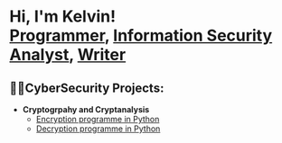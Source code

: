 <h1>Hi, I'm Kelvin! <br/><a href="https://github.com/jogamel">Programmer</a>, <a href="https://www.linkedin.com/in/kgyahaya">Information Security Analyst</a>, <a href="#">Writer</a></h1>

<h2>👨‍💻CyberSecurity Projects: </h2>

- <b>Cryptogrpahy and Cryptanalysis</b>
  - [Encryption programme in Python](https://github.com/joshmadakor1/Algorithms-Practice)
  - [Decryption programme in Python](https://github.com/joshmadakor1/Algorithms-Practice)



